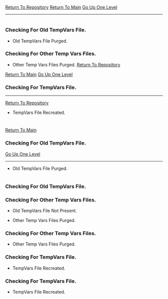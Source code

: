 [Return To Repository](https://github.com/DigitalWarrior/piholeparser/)
[Return To Main](https://github.com/DigitalWarrior/piholeparser/blob/master/RecentRunLogs/Mainlog.md)
[Go Up One Level](https://github.com/DigitalWarrior/piholeparser/blob/master/RecentRunLogs/TopLevelScripts/10-Running-Initial-Tasks.md)
____________________________________
# 
### Checking For Old TempVars File.
* Old TempVars File Purged.

### Checking For Other Temp Vars Files.
* Other Temp Vars Files Purged.
[Return To Repository](https://github.com/DigitalWarrior/piholeparser/)

[Return To Main](https://github.com/DigitalWarrior/piholeparser/blob/master/RecentRunLogs/Mainlog.md)
[Go Up One Level](https://github.com/DigitalWarrior/piholeparser/blob/master/RecentRunLogs/TopLevelScripts/10-Running-Initial-Tasks.md)
### Checking For TempVars File.
____________________________________
[Return To Repository](https://github.com/DigitalWarrior/piholeparser/)
* TempVars File Recreated.
# 
[Return To Main](https://github.com/DigitalWarrior/piholeparser/blob/master/RecentRunLogs/Mainlog.md)
### Checking For Old TempVars File.
[Go Up One Level](https://github.com/DigitalWarrior/piholeparser/blob/master/RecentRunLogs/TopLevelScripts/10-Running-Initial-Tasks.md)
____________________________________
* Old TempVars File Purged.
# 

### Checking For Old TempVars File.
### Checking For Other Temp Vars Files.
* Old TempVars File Not Present.

* Other Temp Vars Files Purged.
### Checking For Other Temp Vars Files.

* Other Temp Vars Files Purged.
### Checking For TempVars File.

* TempVars File Recreated.
### Checking For TempVars File.
* TempVars File Recreated.
